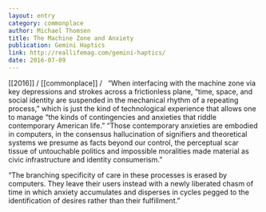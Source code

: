 ```yaml
---
layout: entry
category: commonplace
author: Michael Thomsen
title: The Machine Zone and Anxiety
publication: Gemini Haptics
link: http://reallifemag.com/gemini-haptics/
date: 2016-07-09
---
```


[[2016]] / [[commonplace]] / 
 
“When interfacing with the machine zone via key depressions and strokes across a frictionless plane, “time, space, and social identity are suspended in the mechanical rhythm of a repeating process,” which is just the kind of technological experience that allows one to manage “the kinds of contingencies and anxieties that riddle contemporary American life.” “Those contemporary anxieties are embodied in computers, in the consensus hallucination of signifiers and theoretical systems we presume as facts beyond our control, the perceptual scar tissue of untouchable politics and impossible moralities made material as civic infrastructure and identity consumerism.”

“The branching specificity of care in these processes is erased by computers. They leave their users instead with a newly liberated chasm of time in which anxiety accumulates and disperses in cycles pegged to the identification of desires rather than their fulfillment.”
